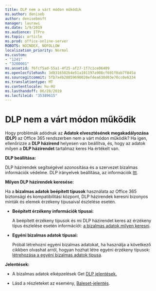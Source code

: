 ```yaml
---
title: DLP nem a várt módon működik
ms.author: deniseb
author: denisebmsft
manager: laurawi
ms.date: 1/9/2019
ms.audience: ITPro
ms.topic: article
ms.prod: office-online-server
ROBOTS: NOINDEX, NOFOLLOW
localization_priority: Normal
ms.custom:
- "1241"
- "3200001"
ms.assetid: f6fcf5ad-55a1-4f25-af27-1f7c1ce06409
ms.openlocfilehash: 3d8316502b4e51a101197a908cf691f0ab7f845a
ms.sourcegitcommit: 5fb7a4b28859690020efdea630d03e70cc0e6334
ms.translationtype: MT
ms.contentlocale: hu-HU
ms.lasthandoff: 06/28/2019
ms.locfileid: "35389615"
---
```

# <a name="dlp-not-working-as-expected"></a>DLP nem a várt módon működik

Hogy problémák adódnak az **Adatok elvesztésének megakadályozása (DLP)** az Office 365 rendszerben nem a várt módon működik? Ha igen, ellenőrizze a **DLP házirend** helyesen van beállítva, és, hogy az adatok milyen a **DLP házirendet** tartalmaz keres Ha értékelt van.
  
 **DLP beállítása:**
  
DLP házirendek segítségével azonosítása és a szervezet bizalmas információk védelme. DLP irányelvek beállítása, az információk [Itt](https://docs.microsoft.com/office365/securitycompliance/prevent-data-loss#set-up-dlp).
  
 **Milyen DLP házirendek keresése:**
  
Ha a **bizalmas adatok beépített típusok** használata az Office 365 biztonsági és kompatibilitási központ, DLP házirendek keresni bizonyos minták és elemek érzékeny típusaival észlelése esetén.
  
- **Beépített érzékeny információk típusai:**

    A beépített érzékeny típusok és mi DLP házirendet keres az érzékeny típus észlelése esetén információt: [a bizalmas adatok milyen keresni](https://docs.microsoft.com/office365/securitycompliance/what-the-sensitive-information-types-look-for).

- **Egyéni bizalmas adatok típusai:**

    Próbál létrehozni egyéni bizalmas adatokat, ha használja a következő cikkben olvashat arról, hogyan hozhat létre egyéni érzékeny típusok: [létrehozása a egyéni bizalmas adatok típusa](https://docs.microsoft.com/office365/securitycompliance/create-a-custom-sensitive-information-type).

 **Jelentések:**
  
- A bizalmas adatok elképzelések Get [DLP jelentések.](https://docs.microsoft.com/office365/securitycompliance/data-loss-prevention-policies#dlp-reports)

- Lásd a részleteket az esemény, [Baleset-jelentés](https://docs.microsoft.com/office365/securitycompliance/data-loss-prevention-policies#incident-reports).
